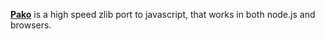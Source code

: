[**Pako**](https://github.com/nodeca/pako#readme) is a high speed zlib port to javascript, that works in both node.js and browsers.
